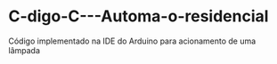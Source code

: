 # C-digo-C---Automa-o-residencial
Código implementado na IDE do Arduino para acionamento de uma lâmpada 
